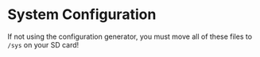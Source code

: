 # System Configuration
If not using the configuration generator, you must move all of these files to `/sys` on your SD card!